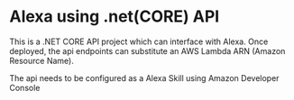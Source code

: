 # Alexa using .net(CORE) API 
This is a .NET CORE API project which can interface with Alexa. Once deployed, the api endpoints can substitute an AWS Lambda ARN (Amazon Resource Name).

The api needs to be configured as a Alexa Skill using Amazon Developer Console
